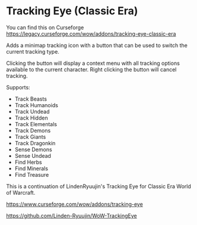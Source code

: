 # Tracking Eye (Classic Era)

You can find this on Curseforge https://legacy.curseforge.com/wow/addons/tracking-eye-classic-era

Adds a minimap tracking icon with a button that can be used to switch the current tracking type. 

Clicking the button will display a context menu with all tracking options available to the current character. Right clicking the button will cancel tracking.

Supports:
* Track Beasts
* Track Humanoids
* Track Undead
* Track Hidden
* Track Elementals
* Track Demons
* Track Giants
* Track Dragonkin
* Sense Demons
* Sense Undead
* Find Herbs
* Find Minerals
* Find Treasure

This is a continuation of LindenRyuujin's Tracking Eye for Classic Era World of Warcraft.

https://www.curseforge.com/wow/addons/tracking-eye

https://github.com/Linden-Ryuujin/WoW-TrackingEye
